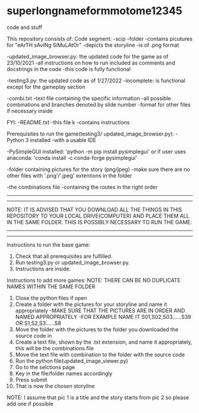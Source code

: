 # superlongnameformmotome12345
code and stuff

This repository consists of:
Code segment:
-scip
    -folder
    -contains picutures for "eArTH sAvINg SiMuLAtOr"
    -depicts the storyline
    -is of .png format

-updated_image_browser.py: the updated code for the game as of 23/10/2021
    -all instructions on how to run included as comments and docstrings in the code
    -this code is fully functional

-testing3.py: the updated code as of 1/27/2022
    -incomplete: is functional except for the gameplay section

-combi.txt 
    -text file containing the specific information 
    -all possible combinations and branches denoted by slide number
    -format for other files if necessary inside

FYI:
-README.txt
    -this file k
    -contains instructions


Prerequisites to run the game(testing3/ updated_image_browser.py):
-Python 3 installed
    -with a usable IDE

-PySimpleGUI installed:
    'python -m pip install pysimplegui'
    or if user uses anaconda:
    'conda install -c conda-forge pysimplegui'

-folder containing pictures for the story (png/jpeg) 
    -make sure there are no other files with '.png'/'.jpeg' extentions in the folder

-the combinations file
    -containing the routes in the right order


*************************************************************************************************************************************
*************************************************************************************************************************************
NOTE: IT IS ADVISED THAT YOU DOWNLOAD ALL THE THINGS IN THIS REPOSITORY TO YOUR LOCAL DRIVE(COMPUTER) AND PLACE THEM ALL IN THE SAME 
      FOLDER. THIS IS POSSIBLY NECESSARY TO RUN THE GAME.
*************************************************************************************************************************************
*************************************************************************************************************************************


Instructions to run the base game:
1. Check that all prerequisites are fulfilled.
2. Run testing3.py or updated_image_browser.py.
3. Instructions are inside.


Instructions to add more games:
NOTE: THERE CAN BE NO DUPLICATE NAMES WITHIN THE SAME FOLDER
1. Close the python files if open
2. Create a folder with the pictures for your storyline and name it appropriately
        -MAKE SURE THAT THE PICTURES ARE IN ORDER AND NAMED APPROPRIATELY
            -FOR EXAMPLE NAME IT S01,S02,S03......S39
                                OR S1,S2,S3......S8
3. Move the folder with the pictures to the folder you downloaded the source code in
4. Create a text file, shown by the .txt extension, and name it appropriately, this will be the combinations file
5. Move the text file with combination to the folder with the source code
6. Run the python file(updated_image_viewer.py)
7. Go to the selctions page
8. Key in the file/folder names accordingly
9. Press submit
10. That is now the chosen storyline


NOTE: I assume that pic 1 is a title and the story starts from pic 2 so please add one if possible